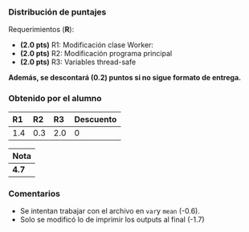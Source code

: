 ﻿### Distribución de puntajes

Requerimientos (**R**):

* **(2.0 pts)** R1: Modificación clase Worker: 
* **(2.0 pts)** R2: Modificación programa principal
* **(2.0 pts)** R3: Variables thread-safe

**Además, se descontará (0.2) puntos si no sigue formato de entrega.**

### Obtenido por el alumno
| R1 | R2 | R3 | Descuento |
|:---|:---|:---|:----------|
| 1.4 | 0.3 | 2.0 | 0 |

| Nota |
|:-----|
| **4.7** |

### Comentarios

* Se intentan trabajar con el archivo en ``var``y ``mean`` (-0.6).
* Solo se modificó lo de imprimir los outputs al final (-1.7)

